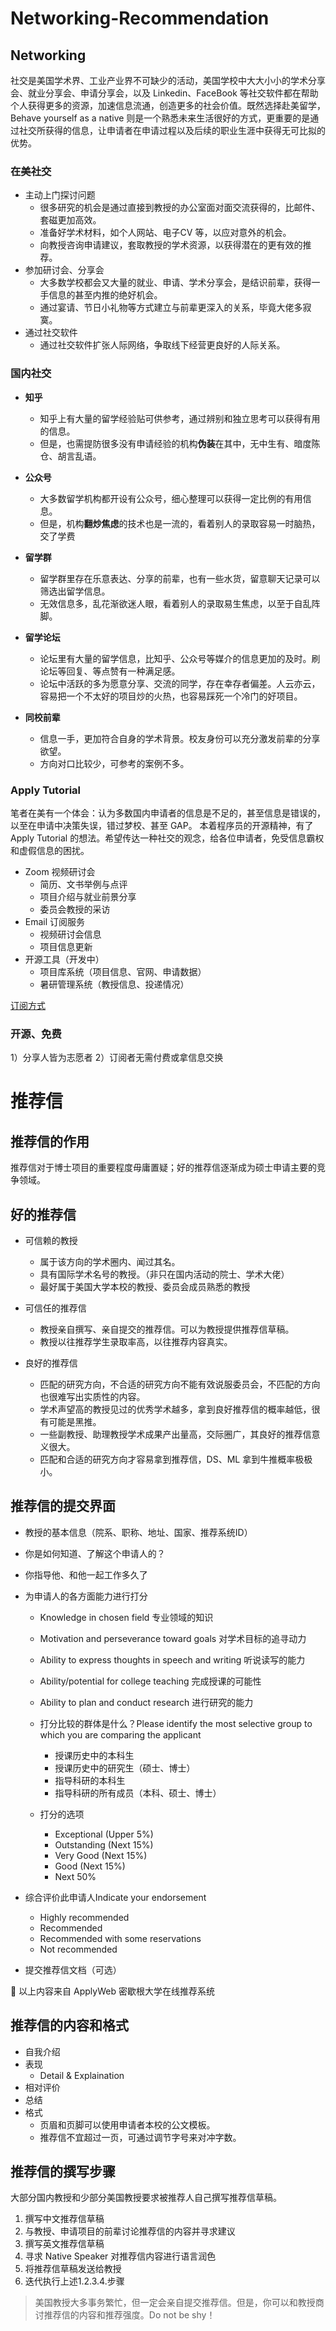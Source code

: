 # Networking-Recommendation

## Networking

社交是美国学术界、工业产业界不可缺少的活动，美国学校中大大小小的学术分享会、就业分享会、申请分享会，以及 Linkedin、FaceBook 等社交软件都在帮助个人获得更多的资源，加速信息流通，创造更多的社会价值。既然选择赴美留学，Behave yourself as a native 则是一个熟悉未来生活很好的方式，更重要的是通过社交所获得的信息，让申请者在申请过程以及后续的职业生涯中获得无可比拟的优势。

### 在美社交 ###
- 主动上门探讨问题
   - 很多研究的机会是通过直接到教授的办公室面对面交流获得的，比邮件、套磁更加高效。
   - 准备好学术材料，如个人网站、电子CV 等，以应对意外的机会。
   - 向教授咨询申请建议，套取教授的学术资源，以获得潜在的更有效的推荐。
- 参加研讨会、分享会
   - 大多数学校都会又大量的就业、申请、学术分享会，是结识前辈，获得一手信息的甚至内推的绝好机会。
   - 通过宴请、节日小礼物等方式建立与前辈更深入的关系，毕竟大佬多寂寞。
- 通过社交软件
   - 通过社交软件扩张人际网络，争取线下经营更良好的人际关系。

### 国内社交 ###
- **知乎** 
  - 知乎上有大量的留学经验贴可供参考，通过辨别和独立思考可以获得有用的信息。
  - 但是，也需提防很多没有申请经验的机构**伪装**在其中，无中生有、暗度陈仓、胡言乱语。
  
- **公众号** 
  - 大多数留学机构都开设有公众号，细心整理可以获得一定比例的有用信息。
  - 但是，机构**翻炒焦虑**的技术也是一流的，看着别人的录取容易一时脑热，交了学费
  
- **留学群** 
  - 留学群里存在乐意表达、分享的前辈，也有一些水货，留意聊天记录可以筛选出留学信息。
  - 无效信息多，乱花渐欲迷人眼，看着别人的录取易生焦虑，以至于自乱阵脚。
  
- **留学论坛**
  - 论坛里有大量的留学信息，比知乎、公众号等媒介的信息更加的及时。刷论坛等回复、等点赞有一种满足感。
  - 论坛中活跃的多为愿意分享、交流的同学，存在幸存者偏差。人云亦云，容易把一个不太好的项目炒的火热，也容易踩死一个冷门的好项目。
  
- **同校前辈**
  - 信息一手，更加符合自身的学术背景。校友身份可以充分激发前辈的分享欲望。
  - 方向对口比较少，可参考的案例不多。

### Apply Tutorial ###
笔者在美有一个体会：认为多数国内申请者的信息是不足的，甚至信息是错误的，以至在申请中决策失误，错过梦校、甚至 GAP。
本着程序员的开源精神，有了 Apply Tutorial 的想法。希望传达一种社交的观念，给各位申请者，免受信息霸权和虚假信息的困扰。

- Zoom 视频研讨会
  - 简历、文书举例与点评
  - 项目介绍与就业前景分享
  - 委员会教授的采访
- Email 订阅服务
  - 视频研讨会信息
  - 项目信息更新
- 开源工具（开发中）
  - 项目库系统（项目信息、官网、申请数据）
  - 暑研管理系统（教授信息、投递情况）

[订阅方式](https://github.com/ApplyTutorial/Apply_Tutorial)

### 开源、免费 ##
1）分享人皆为志愿者
2）订阅者无需付费或拿信息交换

# 推荐信
## 推荐信的作用 ##

推荐信对于博士项目的重要程度毋庸置疑；好的推荐信逐渐成为硕士申请主要的竞争领域。

## 好的推荐信 ##

- 可信赖的教授
  - 属于该方向的学术圈内、闻过其名。
  - 具有国际学术名号的教授。（非只在国内活动的院士、学术大佬）
  - 最好属于美国大学本校的教授、委员会成员熟悉的教授

- 可信任的推荐信
  - 教授亲自撰写、亲自提交的推荐信。可以为教授提供推荐信草稿。
  - 教授以往推荐学生录取率高，以往推荐内容真实。

- 良好的推荐信
  - 匹配的研究方向，不合适的研究方向不能有效说服委员会，不匹配的方向也很难写出实质性的内容。
  - 学术声望高的教授见过的优秀学术越多，拿到良好推荐信的概率越低，很有可能是黑推。
  - 一些副教授、助理教授学术成果产出量高，交际圈广，其良好的推荐信意义很大。
  - 匹配和合适的研究方向才容易拿到推荐信，DS、ML 拿到牛推概率极极小。


## 推荐信的提交界面 ##
- 教授的基本信息（院系、职称、地址、国家、推荐系统ID）
- 你是如何知道、了解这个申请人的？ 
- 你指导他、和他一起工作多久了
- 为申请人的各方面能力进行打分
   - Knowledge in chosen field 专业领域的知识
   - Motivation and perseverance toward goals 对学术目标的追寻动力
   - Ability to express thoughts in speech and writing 听说读写的能力
   - Ability/potential for college teaching 完成授课的可能性
   - Ability to plan and conduct research 进行研究的能力

   - 打分比较的群体是什么？Please identify the most selective group to which you are comparing the applicant
     - 授课历史中的本科生
     - 授课历史中的研究生（硕士、博士）
     - 指导科研的本科生
     - 指导科研的所有成员（本科、硕士、博士）
   - 打分的选项
     - Exceptional (Upper 5%)
     - Outstanding (Next 15%)
     - Very Good (Next 15%)
     - Good (Next 15%)
     - Next 50%
     
 -  综合评价此申请人Indicate your endorsement
    - Highly recommended
    - Recommended
    - Recommended with some reservations
    - Not recommended
 - 提交推荐信文档（可选）  
 
:100: 以上内容来自 ApplyWeb 密歇根大学在线推荐系统

## 推荐信的内容和格式 ##

- 自我介绍
- 表现
  - Detail & Explaination
- 相对评价
- 总结
- 格式
  - 页眉和页脚可以使用申请者本校的公文模板。
  - 推荐信不宜超过一页，可通过调节字号来对冲字数。

## 推荐信的撰写步骤 ##
大部分国内教授和少部分美国教授要求被推荐人自己撰写推荐信草稿。

1. 撰写中文推荐信草稿
2. 与教授、申请项目的前辈讨论推荐信的内容并寻求建议
3. 撰写英文推荐信草稿
4. 寻求 Native Speaker 对推荐信内容进行语言润色
5. 将推荐信草稿发送给教授
6. 迭代执行上述1.2.3.4.步骤

> 美国教授大多事务繁忙，但一定会亲自提交推荐信。但是，你可以和教授商讨推荐信的内容和推荐强度。Do not be shy！


